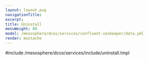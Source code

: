 ```yaml
---
layout: layout.pug
navigationTitle:
excerpt:
title: Uninstall
menuWeight: 60
model: /mesosphere/dcos/services/confluent-zookeeper/data.yml
render: mustache
---
```


#include /mesosphere/dcos/services/include/uninstall.tmpl
